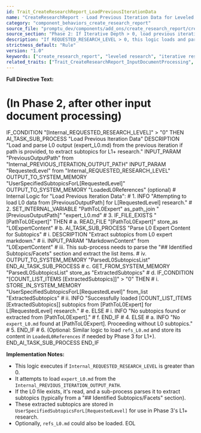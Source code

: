 ```yaml
---
id: Trait_CreateResearchReport_LoadPreviousIterationData
name: "CreateResearchReport - Load Previous Iteration Data for Leveled Research"
category: "component_behaviors_create_research_report"
source_file: "promptu_dev/components/add_ons/create_research_report/create_research_report.txt"
source_section: "Phase 2: If Iterative Depth > 0, load previous iteration's output"
description: "If REQUESTED_RESEARCH_LEVEL > 0, this logic loads and parses the expert_L0.md from PREVIOUS_ITERATION_OUTPUT_PATH to extract subtopics for L1+ research. Optionally loads L0 references."
strictness_default: "Rule"
version: "1.0"
keywords: ["create_research_report", "leveled research", "iterative research", "input processing", "subtopic extraction"]
related_traits: ["Trait_CreateResearchReport_InputDocumentProcessing", "Trait_CreateResearchReport_LeveledResearchProtocolLGreaterThan0"]
---
```

**Full Directive Text:**
# (In Phase 2, after other input document processing)
  IF_CONDITION "[Internal_REQUESTED_RESEARCH_LEVEL]" > "0" THEN
    AI_TASK_SUB_PROCESS "Load Previous Iteration Data"
      DESCRIPTION "Load and parse L0 output (expert_L0.md) from the previous iteration if path is provided, to extract subtopics for L1+ research."
      INPUT_PARAM "PreviousOutputPath" from "Internal_PREVIOUS_ITERATION_OUTPUT_PATH"
      INPUT_PARAM "RequestedLevel" from "Internal_REQUESTED_RESEARCH_LEVEL"
      OUTPUT_TO_SYSTEM_MEMORY "UserSpecifiedSubtopicsForL[RequestedLevel]"
      OUTPUT_TO_SYSTEM_MEMORY "LoadedL0References" (optional)
      # Internal Logic for "Load Previous Iteration Data":
      # 1.
      INFO "Attempting to load L0 data from [PreviousOutputPath] for L[RequestedLevel] research."
      # 2.
      SET_INTERNAL_VARIABLE "PathToL0Expert" as_path_join "[PreviousOutputPath]" "expert_L0.md"
      # 3.
      IF_FILE_EXISTS "[PathToL0Expert]" THEN
        # a.
        READ_FILE "[PathToL0Expert]" store_as "L0ExpertContent"
        # b.
        AI_TASK_SUB_PROCESS "Parse L0 Expert Content for Subtopics"
          # i.
          DESCRIPTION "Extract subtopics from L0 expert markdown."
          # ii.
          INPUT_PARAM "MarkdownContent" from "L0ExpertContent"
          # iii. This sub-process needs to parse the "## Identified Subtopics/Facets" section and extract the list items.
          # iv.
          OUTPUT_TO_SYSTEM_MEMORY "ParsedL0SubtopicsList"
        END_AI_TASK_SUB_PROCESS
        # c.
        GET_FROM_SYSTEM_MEMORY "ParsedL0SubtopicsList" store_as "ExtractedSubtopics"
        # d.
        IF_CONDITION "[COUNT_LIST_ITEMS [ExtractedSubtopics]]" > "0" THEN
          # i.
          STORE_IN_SYSTEM_MEMORY "UserSpecifiedSubtopicsForL[RequestedLevel]" from_list "ExtractedSubtopics"
          # ii.
          INFO "Successfully loaded [COUNT_LIST_ITEMS [ExtractedSubtopics]] subtopics from [PathToL0Expert] for L[RequestedLevel] research."
        # e.
        ELSE
          # i.
          INFO "No subtopics found or extracted from [PathToL0Expert]."
        # f.
        END_IF
      # 4.
      ELSE
        # a.
        INFO "No `expert_L0.md` found at [PathToL0Expert]. Proceeding without L0 subtopics."
      # 5.
      END_IF
      # 6. (Optional: Similar logic to load `refs_L0.md` and store its content in `LoadedL0References` if needed by Phase 3 for L1+).
    END_AI_TASK_SUB_PROCESS
  END_IF

**Implementation Notes:**
- This logic executes if `Internal_REQUESTED_RESEARCH_LEVEL` is greater than 0.
- It attempts to load `expert_L0.md` from the `Internal_PREVIOUS_ITERATION_OUTPUT_PATH`.
- If the L0 file exists, it's read, and a sub-process parses it to extract subtopics (typically from a "## Identified Subtopics/Facets" section).
- These extracted subtopics are stored in `UserSpecifiedSubtopicsForL[RequestedLevel]` for use in Phase 3's L1+ research.
- Optionally, `refs_L0.md` could also be loaded.
EOL

